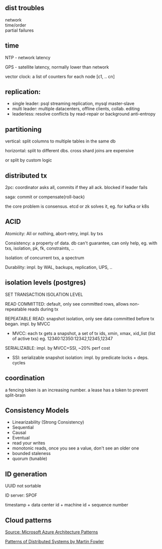 
## dist troubles 

network  
time/order  
partial failures


## time 

NTP - network latency 

GPS - satellite latency, normally lower than network 

vector clock: a list of counters for each node [c1, .. cn]

## replication:
- single leader: psql streaming replication, mysql master-slave 
- multi leader: multiple datacenters, offline clients, collab. editing
- leaderless: resolve conflicts by read-repair or background anti-entropy 

## partitioning
vertical: split columns to multiple tables in the same db

horizontal: split to different dbs. cross shard joins are expensive

or split by custom logic

## distributed tx 

2pc: coordinator asks all, commits if they all ack. blocked if leader fails

saga: commit or compensate(roll-back) 

the core problem is consensus. etcd or zk solves it, eg. for kafka or k8s


## ACID

Atomicity: All or nothing, abort-retry, impl. by txs 

Consistency: a property of data. db can't guarantee, can only help, eg. with txs, isolation, pk, fk, constraints, ..

Isolation: of concurrent txs, a spectrum 

Durability: impl. by WAL, backups, replication, UPS, .. 

## isolation levels (postgres)

SET TRANSACTION ISOLATION LEVEL 

READ COMMITTED: default, only see committed rows, allows non-repeatable reads during tx 

REPEATABLE READ: snapshot isolation, only see data committed before tx began. impl. by MVCC
- MVCC: each tx gets a snapshot, a set of tx ids, xmin, xmax, xid_list (list of active txs) 
eg. 12340:12350:12342,12345,12347

SERIALIZABLE: impl. by MVCC+SSI, ~20% perf cost
- SSI: serializable snapshot isolation: impl. by predicate locks + deps. cycles


## coordination  

a fencing token is an increasing number. a lease has a token to prevent split-brain 


## Consistency Models

- Linearizability (Strong Consistency)
- Sequential
- Causal 
- Eventual 
- read your writes
- monotonic reads, once you see a value, don't see an older one
- bounded staleness 
- quorum (tunable)

## ID generation 

UUID not sortable 

ID server: SPOF

timestamp + data center id + machine id + sequence number 


## Cloud patterns 

[Source: Microsoft Azure Architecture Patterns](https://learn.microsoft.com/en-us/azure/architecture/patterns/)

[Patterns of Distributed Systems by Martin Fowler](https://martinfowler.com/articles/patterns-of-distributed-systems/) 
